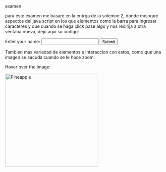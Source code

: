 examen

para este examen me basare en la entrga de la solemne 2, donde mejorare aspectos del java script en los que elementos como la barra para ingresar caracteres y que cuando se haga click pase algo y nos redirija a otra ventana nueva, dejo aqui su codigo:

<!DOCTYPE html>
<html>
<head>
<script>
function confirmInput() {
  fname = document.forms[0].fname.value;
  alert("Hello " + fname + "! You will now be redirected to www.w3Schools.com");
}
</script>
</head>
<body>

<form onsubmit="confirmInput()" action="https://www.w3schools.com/">
  Enter your name: <input id="fname" type="text" size="20">
  <input type="submit">
</form>

</body>
</html>

Tambien mas variedad de elementos e interaccion con estos, como que una imagen se sacuda cuando se le hace zoom:

<!DOCTYPE html>
<html>
<head>
<meta name="viewport" content="width=device-width, initial-scale=1">
<style>
img:hover {
  animation: shake 0.5s;
  animation-iteration-count: infinite;
}

@keyframes shake {
  0% { transform: translate(1px, 1px) rotate(0deg); }
  10% { transform: translate(-1px, -2px) rotate(-1deg); }
  20% { transform: translate(-3px, 0px) rotate(1deg); }
  30% { transform: translate(3px, 2px) rotate(0deg); }
  40% { transform: translate(1px, -1px) rotate(1deg); }
  50% { transform: translate(-1px, 2px) rotate(-1deg); }
  60% { transform: translate(-3px, 1px) rotate(0deg); }
  70% { transform: translate(3px, 1px) rotate(-1deg); }
  80% { transform: translate(-1px, -1px) rotate(1deg); }
  90% { transform: translate(1px, 2px) rotate(0deg); }
  100% { transform: translate(1px, -2px) rotate(-1deg); }
}
</style>
</head>
<body>

<p>Hover over the image:</p>
<img src="pineapple.jpg" alt="Pineapple" width="300" height="300">

</body>
</html>
